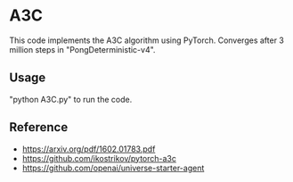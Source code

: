 # A3C
This code implements the A3C algorithm using PyTorch. Converges after 3 million steps in "PongDeterministic-v4". 

## Usage
"python A3C.py" to run the code.

## Reference
* https://arxiv.org/pdf/1602.01783.pdf
* https://github.com/ikostrikov/pytorch-a3c
* https://github.com/openai/universe-starter-agent

